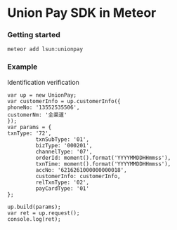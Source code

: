 # Union Pay SDK in Meteor


### Getting started

```
meteor add lsun:unionpay
```

### Example

Identification verification

```
var up = new UnionPay;
var customerInfo = up.customerInfo({
phoneNo: '13552535506',
customerNm: '全渠道'
});
var params = {
txnType: '72',
         txnSubType: '01',
         bizType: '000201',
         channelType: '07',
         orderId: moment().format('YYYYMMDDHHmmss'),
         txnTime: moment().format('YYYYMMDDHHmmss'),
         accNo: '6216261000000000018',
         customerInfo: customerInfo,
         relTxnType: '02',
         payCardType: '01'
};

up.build(params);
var ret = up.request();
console.log(ret);

```

